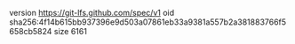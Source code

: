 version https://git-lfs.github.com/spec/v1
oid sha256:4f14b615bb937396e9d503a07861eb33a9381a557b2a381883766f5658cb5824
size 6161
